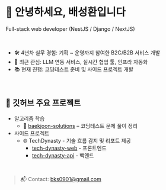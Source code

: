 # 👋 안녕하세요, 배성환입니다

Full-stack web developer (NestJS / Django / NextJS)

<br />

- 🛠️ 4년차 실무 경험: 기획 ~ 운영까지 참여한 B2C/B2B 서비스 개발
- 🧠 최근 관심: LLM 연동 서비스, 실시간 협업 툴, 인프라 자동화
- 📚 현재 진행: 코딩테스트 준비 및 사이드 프로젝트 개발
<br />

## 📌 깃허브 주요 프로젝트
- 알고리즘 학습
  - 🧾 [baekjoon-solutions](https://github.com/bks0901/baekjoon-solutions) – 코딩테스트 문제 풀이 정리
- 사이드 프로젝트
  - 🌐 TechDynasty - 기술 흐름 감지 및 리포트 제공
    - [tech-dynasty-web](https://github.com/bks0901/tech-dynasty-web) - 프론트엔드
    - [tech-dynasty-api](https://github.com/bks0901/tech-dynasty-api) - 백엔드

<br />

> 📬 Contact: bks0901@gmail.com

<!--
**bks0901/bks0901** is a ✨ _special_ ✨ repository because its `README.md` (this file) appears on your GitHub profile.

Here are some ideas to get you started:

- 🔭 I’m currently working on ...
- 🌱 I’m currently learning ...
- 👯 I’m looking to collaborate on ...
- 🤔 I’m looking for help with ...
- 💬 Ask me about ...
- 📫 How to reach me: ...
- 😄 Pronouns: ...
- ⚡ Fun fact: ...
-->
